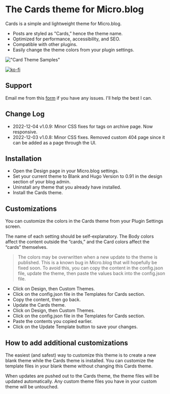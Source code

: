 # The Cards theme for Micro.blog
Cards is a simple and lightweight theme for Micro.blog. 
- Posts are styled as "Cards,” hence the theme name.
- Optimized for performance, accessibility, and SEO.
- Compatible with other plugins.
- Easily change the theme colors from your plugin settings.

!["Card Theme Samples"](https://raw.githubusercontent.com/ericgregorich/micro-blog-cards-theme/master/screenshot.png)

[![ko-fi](https://ko-fi.com/img/githubbutton_sm.svg)](https://ko-fi.com/M4M0DLOZR)

## Support
Email me from this [form](https://ericgregorich.com/email/) if you have any issues. I'll help the best I can.

## Change Log
- 2022-12-04 v1.0.9: Minor CSS fixes for tags on archive page. Now responsive.
- 2022-12-03 v1.0.8: Minor CSS fixes. Removed custom 404 page since it can be added as a page through the UI.

## Installation
- Open the Design page in your Micro.blog settings.
- Set your current theme to Blank and Hugo Version to 0.91 in the design section of your blog admin.
- Uninstall any theme that you already have installed.
- Install the Cards theme.

## Customizations
You can customize the colors in the Cards theme from your Plugin Settings screen.

The name of each setting should be self-explanatory. The Body colors affect the content outside the “cards,” and the Card colors affect the “cards” themselves.

> The colors may be overwritten when a new update to the theme is published. This is a known bug in Micro.blog that will hopefully be fixed soon. To avoid this, you can copy the content in the config.json file, update the theme, then paste the values back into the config.json file.

- Click on Design, then Custom Themes.
- Click on the config.json file in the Templates for Cards section.
- Copy the content, then go back.
- Update the Cards theme.
- Click on Design, then Custom Themes.
- Click on the config.json file in the Templates for Cards section.
- Paste the contents you copied earlier.
- Click on the Update Template button to save your changes.

## How to add additional customizations
The easiest (and safest) way to customize this theme is to create a new blank theme while the Cards theme is installed. You can customize the template files in your blank theme without changing this Cards theme.

When updates are pushed out to the Cards theme, the theme files will be updated automatically. Any custom theme files you have in your custom theme will be untouched.

